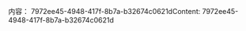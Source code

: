 <span data-ttu-id="0ddd5-101">内容： 7972ee45-4948-417f-8b7a-b32674c0621d</span><span class="sxs-lookup"><span data-stu-id="0ddd5-101">Content: 7972ee45-4948-417f-8b7a-b32674c0621d</span></span>